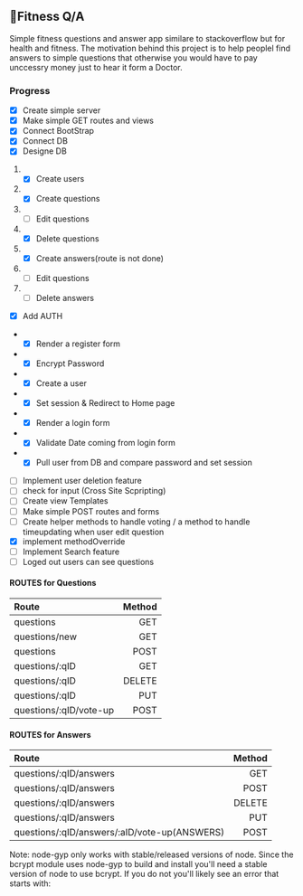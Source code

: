 ## 🌱Fitness Q/A

Simple fitness questions and answer app similare to stackoverflow but for health and fitness.
The motivation behind this project is to help peoplel find answers to simple questions that otherwise you would have to pay
unccessry money just to hear it form a Doctor.

### Progress

- [x] Create simple server
- [x] Make simple GET routes and views
- [x] Connect BootStrap
- [x] Connect DB
- [x] Designe DB

1. - [x] Create users
2. - [x] Create questions
3. - [ ] Edit questions
4. - [X] Delete questions
5. - [X] Create answers(route is not done)
6. - [ ] Edit questions
7. - [ ] Delete answers

- [X] Add AUTH

* - [x] Render a register form
* - [x] Encrypt Password
* - [x] Create a user
* - [x] Set session & Redirect to Home page
* - [x] Render a login form
* - [x] Validate Date coming from login form
* - [x] Pull user from DB and compare password and set session

- [ ] Implement user deletion feature
- [ ] check for input (Cross Site Scpripting)
- [ ] Create view Templates
- [ ] Make simple POST routes and forms
- [ ] Create helper methods to handle voting / a method to handle timeupdating when user edit question
- [X] implement methodOverride
- [ ] Implement Search feature
- [ ] Loged out users can see questions

#### ROUTES for Questions

| Route          | Method |
| :------------- | -----: |
| questions      |    GET |
| questions/new  |    GET |
| questions      |   POST |
| questions/:qID |    GET |
| questions/:qID | DELETE |
| questions/:qID |    PUT |
| questions/:qID/vote-up  |   POST |


#### ROUTES for Answers

| Route                              | Method |
| :--------------------------------- | -----: |
| questions/:qID/answers             |   GET  |
| questions/:qID/answers             |   POST |
| questions/:qID/answers             | DELETE |
| questions/:qID/answers             |    PUT |
| questions/:qID/answers/:aID/vote-up(ANSWERS)   |   POST |


<!-- just Some ideas -->

Note: node-gyp only works with stable/released versions of node. Since the bcrypt module uses node-gyp to build and install you'll need a stable version of node to use bcrypt. If you do not you'll likely see an error that starts with:
